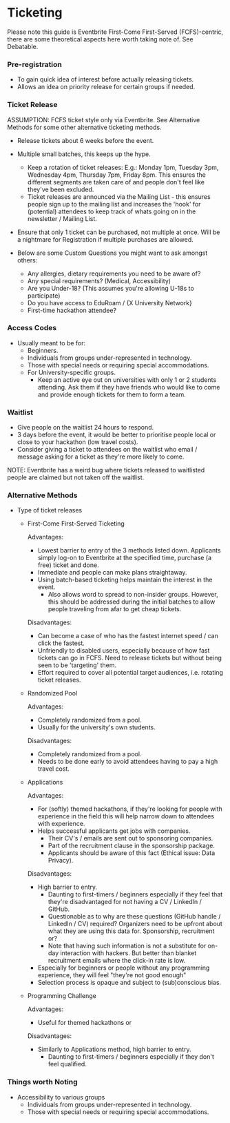 # Ticketing

Please note this guide is Eventbrite First-Come First-Served (FCFS)-centric, there are some theoretical aspects here worth taking note of.  See Debatable.

### Pre-registration

- To gain quick idea of interest before actually releasing tickets.
- Allows an idea on priority release for certain groups if needed.


### Ticket Release

ASSUMPTION: FCFS ticket style only via Eventbrite. See Alternative Methods for some other alternative ticketing methods.

- Release tickets about 6 weeks before the event.
- Multiple small batches, this keeps up the hype.
	- Keep a rotation of ticket releases:
		E.g.: Monday 1pm, Tuesday 3pm, Wednesday 4pm, Thursday 7pm, Friday 8pm.  This ensures the different segments are taken care of and people don't feel like they've been excluded.
	- Ticket releases are announced via the Mailing List - this ensures people sign up to the mailing list and increases the 'hook' for (potential) attendees to keep track of whats going on in the newsletter / Mailing List.
- Ensure that only 1 ticket can be purchased, not multiple at once.  Will be a nightmare for Registration if multiple purchases are allowed.  

- Below are some Custom Questions you might want to ask amongst others:
	- Any allergies, dietary requirements you need to be aware of?
	- Any special requirements? (Medical, Accessibility)
	- Are you Under-18? (This assumes you're allowing U-18s to participate)
	- Do you have access to EduRoam / {X University Network}
	- First-time hackathon attendee?

### Access Codes

- Usually meant to be for:
	- Beginners.
	- Individuals from groups under-represented in technology.
	- Those with special needs or requiring special accommodations.
	- For University-specific groups.
		- Keep an active eye out on universities with only 1 or 2 students attending.  Ask them if they have friends who would like to come and provide enough tickets for them to form a team.


### Waitlist

- Give people on the waitlist 24 hours to respond.
- 3 days before the event, it would be better to prioritise people local or close to your hackathon (low travel costs).
- Consider giving a ticket to attendees on the waitlist who email / message asking for a ticket as they're more likely to come.

NOTE: Eventbrite has a weird bug where tickets released to waitlisted people are claimed but not taken off the waitlist.


### Alternative Methods

- Type of ticket releases
	- First-Come First-Served Ticketing

		Advantages:
		- Lowest barrier to entry of the 3 methods listed down.  Applicants simply log-on to Eventbrite at the specified time, purchase (a free) ticket and done.
		- Immediate and people can make plans straightaway.
		- Using batch-based ticketing helps maintain the interest in the event.
			- Also allows word to spread to non-insider groups.  However, this should be addressed during the initial batches to allow people traveling from afar to get cheap tickets.

		Disadvantages: 
		- Can become a case of who has the fastest internet speed / can click the fastest.
		- Unfriendly to disabled users, especially because of how fast tickets can go in FCFS.  Need to release tickets but without being seen to be 'targeting' them.
		- Effort required to cover all potential target audiences, i.e. rotating ticket releases.

	- Randomized Pool

		Advantages:
		- Completely randomized from a pool.
		- Usually for the university's own students.

		Disadvantages:
		- Completely randomized from a pool.
		- Needs to be done early to avoid attendees having to pay a high travel cost.

	- Applications

		Advantages:
		- For (softly) themed hackathons, if they're looking for people with experience in the field this will help narrow down to attendees with experience.
		- Helps successful applicants get jobs with companies.
			- Their CV's / emails are sent out to sponsoring companies.
			- Part of the recruitment clause in the sponsorship package.
			- Applicants should be aware of this fact (Ethical issue: Data Privacy).
		
		Disadvantages:
		- High barrier to entry.
			- Daunting to first-timers / beginners especially if they feel that they're disadvantaged for not having a CV / LinkedIn / GitHub.
			- Questionable as to why are these questions (GitHub handle / LinkedIn / CV) required?   Organizers need to be upfront about what they are using this data for.  Sponsorship, recruitment or?
			- Note that having such information is not a substitute for on-day interaction with hackers.  But better than blanket recruitment emails where the click-in rate is low.
		- Especially for beginners or people without any programming experience, they will feel "they're not good enough"
		- Selection process is opaque and subject to (sub)conscious bias.

	- Programming Challenge

		Advantages:
		- Useful for themed hackathons or 

		Disadvantages:
		- Similarly to Applications method, high barrier to entry.
			- Daunting to first-timers / beginners especially if they don't feel qualified.


### Things worth Noting

- Accessibility to various groups 
	- Individuals from groups under-represented in technology.
	- Those with special needs or requiring special accommodations.